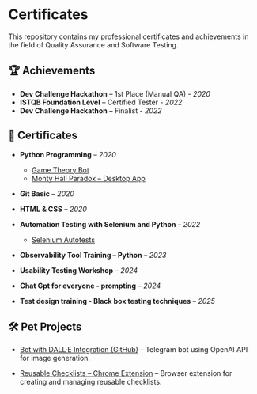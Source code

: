 # Certificates

This repository contains my professional certificates and achievements in the field of Quality Assurance and Software Testing.

## 🏆 Achievements

- **Dev Challenge Hackathon** – 1st Place (Manual QA) - *2020*
- **ISTQB Foundation Level** – Certified Tester - *2022*
- **Dev Challenge Hackathon** – Finalist - *2022*

## 📄 Certificates

- **Python Programming** – *2020*  
  - [Game Theory Bot](https://github.com/NaStenku/gametheory_bot)  
  - [Monty Hall Paradox – Desktop App](https://github.com/NaStenku/Monty-Hall-paradox)
  
- **Git Basic** – *2020*

- **HTML & CSS** – *2020*

- **Automation Testing with Selenium and Python** – *2022*  
  - [Selenium Autotests](https://github.com/NaStenku/selenium_autotests_python)

- **Observability Tool Training – Python** – *2023*

- **Usability Testing Workshop** – *2024*

- **Chat Gpt for everyone - prompting** – *2024*

- **Test design training - Black box testing techniques** – *2025*

## 🛠️ Pet Projects

- [Bot with DALL·E Integration (GitHub)](https://github.com/NaStenku/bot-with-DALL-E-integration) – Telegram bot using OpenAI API for image generation.

- [Reusable Checklists – Chrome Extension](https://chromewebstore.google.com/detail/reusable-checklists/) – Browser extension for creating and managing reusable checklists.

